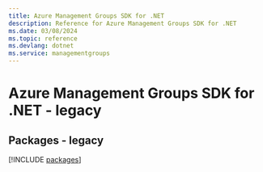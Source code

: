 ```yaml
---
title: Azure Management Groups SDK for .NET
description: Reference for Azure Management Groups SDK for .NET
ms.date: 03/08/2024
ms.topic: reference
ms.devlang: dotnet
ms.service: managementgroups
---
```

# Azure Management Groups SDK for .NET - legacy
## Packages - legacy
[!INCLUDE [packages](management-groups-index.md)]